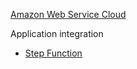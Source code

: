 [Amazon Web Service Cloud](https://docs.aws.amazon.com/whitepapers/latest/aws-overview/amazon-web-services-cloud-platform.html)


Application integration
- [Step Function](./DevOps/AWS/Application%20Integration/Step%20Functions.md)
